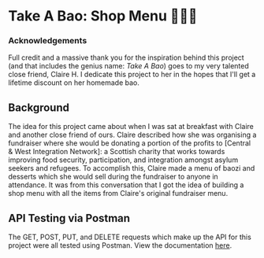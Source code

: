 # Take A Bao: Shop Menu 👩🏻‍🍳
### Acknowledgements
Full credit and a massive thank you for the inspiration behind this project (and that includes the genius name: _Take A Bao_) goes to my very talented close friend, Claire H. I dedicate this project to her in the hopes that I'll get a lifetime discount on her homemade bao.
## Background
The idea for this project came about when I was sat at breakfast with Claire and another close friend of ours. Claire described how she was organising a fundraiser where she would be donating a portion of the profits to [Central & West Integration Network]: a Scottish charity that works towards improving food security, participation, and integration amongst asylum seekers and refugees. To accomplish this, Claire made a menu of baozi and desserts which she would sell during the fundraiser to anyone in attendance. It was from this conversation that I got the idea of building a shop menu with all the items from Claire's original fundraiser menu. 
## API Testing via Postman
The GET, POST, PUT, and DELETE requests which make up the API for this project were all tested using Postman. View the documentation [here](https://documenter.getpostman.com/view/28285986/2s9Xy3try6).
